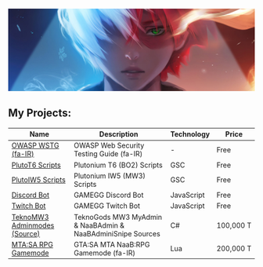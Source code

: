 ![Header MH11 GitHub](todoroki-header.jpg)

## My Projects:

| Name                                                                                  | Description                                                 | Technology | Price     |
| ------------------------------------------------------------------------------------- | ----------------------------------------------------------- | ---------- | --------- |
| [OWASP WSTG (fa-IR)](https://github.com/whoismh11/OWASP_WSTG_FA)                      | OWASP Web Security Testing Guide (fa-IR)                    | -          | Free      |
| [PlutoT6 Scripts](https://github.com/whoismh11/PlutoT6_Scripts)                       | Plutonium T6 (BO2) Scripts                                  | GSC        | Free      |
| [PlutoIW5 Scripts](https://github.com/whoismh11/PlutoIW5_Scripts)                     | Plutonium IW5 (MW3) Scripts                                 | GSC        | Free      |
| [Discord Bot](https://github.com/whoismh11/Discord_Bot)                               | GAMEGG Discord Bot                                          | JavaScript | Free      |
| [Twitch Bot](https://github.com/whoismh11/Twitch_Bot)                                 | GAMEGG Twitch Bot                                           | JavaScript | Free      |
| [TeknoMW3 Adminmodes (Source)](https://gamegg.ir/files/file/21-teknomw3-admin-source) | TeknoGods MW3 MyAdmin & NaaBAdmin & NaaBAdminiSnipe Sources | C#         | 100,000 T |
| [MTA:SA RPG Gamemode](https://gamegg.ir/files/file/11-mta-rpg-gamemode)               | GTA:SA MTA NaaB:RPG Gamemode (fa-IR)                        | Lua        | 200,000&nbsp;T |
